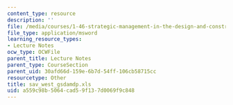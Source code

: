 ```yaml
---
content_type: resource
description: ''
file: /media/courses/1-46-strategic-management-in-the-design-and-construction-value-chain-fall-2003/a559c98b5064cad59f137d0069f9c848_sav_west_gsdamdp.xls
file_type: application/msword
learning_resource_types:
- Lecture Notes
ocw_type: OCWFile
parent_title: Lecture Notes
parent_type: CourseSection
parent_uid: 30afd66d-159e-6b7d-54ff-106cb58715cc
resourcetype: Other
title: sav_west_gsdamdp.xls
uid: a559c98b-5064-cad5-9f13-7d0069f9c848
---
```

